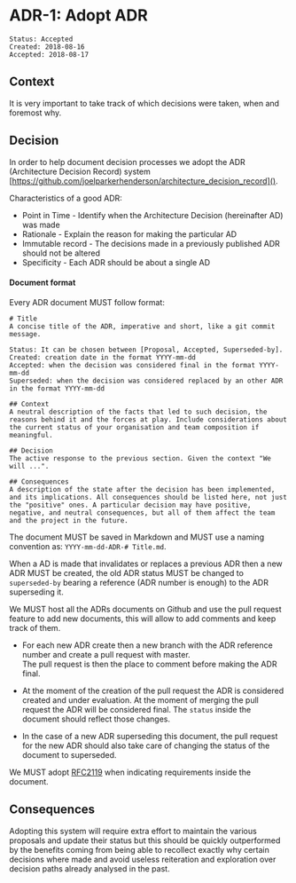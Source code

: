 # ADR-1: Adopt ADR
```
Status: Accepted
Created: 2018-08-16
Accepted: 2018-08-17
```
## Context
It is very important to take track of which decisions were taken, when and foremost why.  
## Decision
In order to help document decision processes we adopt the ADR (Architecture Decision Record) system [https://github.com/joelparkerhenderson/architecture_decision_record]().

Characteristics of a good ADR:  
- Point in Time - Identify when the Architecture Decision (hereinafter AD) was made
- Rationale - Explain the reason for making the particular AD
- Immutable record - The decisions made in a previously published ADR should not be altered
- Specificity - Each ADR should be about a single AD

#### Document format
Every ADR document MUST follow format:
```
# Title
A concise title of the ADR, imperative and short, like a git commit message.  

Status: It can be chosen between [Proposal, Accepted, Superseded-by].
Created: creation date in the format YYYY-mm-dd
Accepted: when the decision was considered final in the format YYYY-mm-dd
Superseded: when the decision was considered replaced by an other ADR in the format YYYY-mm-dd

## Context
A neutral description of the facts that led to such decision, the reasons behind it and the forces at play. Include considerations about the current status of your organisation and team composition if meaningful.

## Decision
The active response to the previous section. Given the context "We will ...".

## Consequences
A description of the state after the decision has been implemented, and its implications. All consequences should be listed here, not just the "positive" ones. A particular decision may have positive, negative, and neutral consequences, but all of them affect the team and the project in the future.
```

The document MUST be saved in Markdown and MUST use a naming convention as: `YYYY-mm-dd-ADR-# Title.md`.  

When a AD is made that invalidates or replaces a previous ADR then a new ADR MUST be created, the old ADR status MUST be changed to `superseded-by` bearing a reference (ADR number is enough) to the ADR superseding it.

We MUST host all the ADRs documents on Github and use the pull request feature to add new documents, this will allow to add comments and keep track of them.

- For each new ADR create then a new branch with the ADR reference number and create a pull request with master.  
The pull request is then the place to comment before making the ADR final.

- At the moment of the creation of the pull request the ADR is considered created and under evaluation. At the moment of  merging the pull request the ADR will be considered final. The `status` inside the document should reflect those changes.

- In the case of a new ADR superseding this document, the pull request for the new ADR should also take care of changing the status of the document to superseded.

We MUST adopt [RFC2119](https://www.ietf.org/rfc/rfc2119.txt) when indicating requirements inside the document.

## Consequences
Adopting this system will require extra effort to maintain the various proposals and update their status but this should be quickly outperformed by the benefits coming from being able to recollect exactly why certain decisions where made and avoid useless reiteration and exploration over decision paths already analysed in the past.
